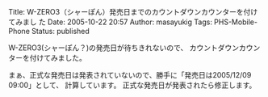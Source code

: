 Title: W-ZERO3（シャーぽん）発売日までのカウントダウンカウンターを付けてみまし た
Date: 2005-10-22 20:57
Author: masayukig
Tags: PHS-Mobile-Phone
Status: published

W-ZERO3(シャーぽん？)の発売日が待ちきれないので、
カウントダウンカウンターを付けてみました。

まぁ、正式な発売日は発表されていないので、勝手に「発売日は2005/12/09
09:00」として、
計算しています。
正式な発売日が発表されたら修正します。
